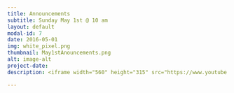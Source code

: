 ```yaml
---
title: Announcements
subtitle: Sunday May 1st @ 10 am
layout: default
modal-id: 7
date: 2016-05-01
img: white_pixel.png
thumbnail: May1stAnouncements.png
alt: image-alt
project-date:
description: <iframe width="560" height="315" src="https://www.youtube.com/embed/IF2Bkd_r60g" frameborder="0" allowfullscreen></iframe>

---
```

